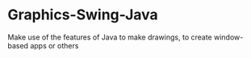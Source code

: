 # Graphics-Swing-Java
Make use of the features of Java to make drawings, to create window-based apps or others

